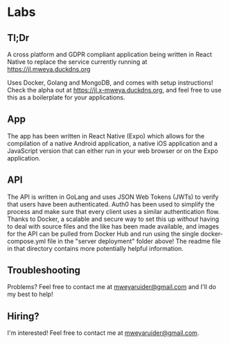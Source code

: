 # Labs
## Tl;Dr
A cross platform and GDPR compliant application being written in React Native to replace the service currently running at https://jl.mweya.duckdns.org

Uses Docker, Golang and MongoDB, and comes with setup instructions!
Check the alpha out at https://jl.x-mweya.duckdns.org, and feel free to use this as a boilerplate for your applications.

## App
The app has been written in React Native (Expo) which allows for the compilation of a native Android application, a native iOS application and a JavaScript version that can either run in your web browser or on the Expo application.

## API
The API is written in GoLang and uses JSON Web Tokens (JWTs) to verify that users have been authenticated. Auth0 has been used to simplify the process and make sure that every client uses a similar authentication flow. Thanks to Docker, a scalable and secure way to set this up *without* having to deal with source files and the like has been made available, and images for the API can be pulled from Docker Hub and run using the single docker-compose.yml file in the "server deployment" folder above!
The readme file in that directory contains more potentially helpful information.

## Troubleshooting
Problems? Feel free to contact me at mweyaruider@gmail.com and I'll do my best to help!

## Hiring?
I'm interested! Feel free to contact me at mweyaruider@gmail.com.
